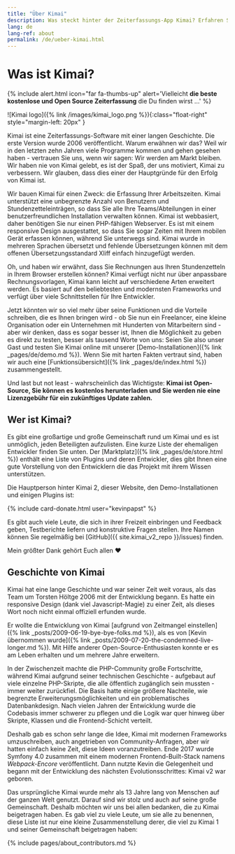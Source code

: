 ```yaml
---
title: "Über Kimai"
description: Was steckt hinter der Zeiterfassungs-App Kimai? Erfahren Sie mehr über es, seine Geschichte und seinen Entwickler.
lang: de
lang-ref: about
permalink: /de/ueber-kimai.html
---
```


# Was ist Kimai?

{% include alert.html icon="far fa-thumbs-up" alert='Vielleicht <strong>die beste kostenlose und Open Source Zeiterfassung</strong> die Du finden wirst ...' %}

![Kimai logo]({% link /images/kimai_logo.png %}){:class="float-right" style="margin-left: 20px" }

Kimai ist eine Zeiterfassungs-Software mit einer langen Geschichte. Die erste Version wurde 2006 veröffentlicht. 
Warum erwähnen wir das? Weil wir in den letzten zehn Jahren viele Programme kommen und gehen gesehen haben - vertrauen Sie uns, wenn wir sagen: 
Wir werden am Markt bleiben. Wir haben nie von Kimai gelebt, es ist der Spaß, der uns motiviert, Kimai zu verbessern. 
Wir glauben, dass dies einer der Hauptgründe für den Erfolg von Kimai ist.

Wir bauen Kimai für einen Zweck: die Erfassung Ihrer Arbeitszeiten. Kimai unterstützt eine unbegrenzte Anzahl von Benutzern und Stundenzetteleinträgen, 
so dass Sie alle Ihre Teams/Abteilungen in einer benutzerfreundlichen Installation verwalten können. 
Kimai ist webbasiert, daher benötigen Sie nur einen PHP-fähigen Webserver. Es ist mit einem responsive Design ausgestattet, 
so dass Sie sogar Zeiten mit Ihrem mobilen Gerät erfassen können, während Sie unterwegs sind. 
Kimai wurde in mehreren Sprachen übersetzt und fehlende Übersetzungen können mit dem offenen Übersetzungsstandard Xliff einfach hinzugefügt werden.

Oh, und haben wir erwähnt, dass Sie Rechnungen aus Ihren Stundenzetteln in Ihrem Browser erstellen können? 
Kimai verfügt nicht nur über anpassbare Rechnungsvorlagen, Kimai kann leicht auf verschiedene Arten erweitert werden. 
Es basiert auf den beliebtesten und modernsten Frameworks und verfügt über viele Schnittstellen für Ihre Entwickler.

Jetzt könnten wir so viel mehr über seine Funktionen und die Vorteile schreiben, die es Ihnen bringen wird - ob Sie nun ein Freelancer, 
eine kleine Organisation oder ein Unternehmen mit Hunderten von Mitarbeitern sind - aber wir denken, dass es sogar besser ist, 
Ihnen die Möglichkeit zu geben es direkt zu testen, besser als tausend Worte von uns: 
Seien Sie also unser Gast und testen Sie Kimai online mit unserer [Demo-Installationen]({% link _pages/de/demo.md %}). 
Wenn Sie mit harten Fakten vertraut sind, haben wir auch eine [Funktionsübersicht]({% link _pages/de/index.html %}) zusammengestellt.

Und last but not least - wahrscheinlich das Wichtigste: 
**Kimai ist Open-Source, Sie können es kostenlos herunterladen und Sie werden nie eine Lizenzgebühr für ein zukünftiges Update zahlen.**

## Wer ist Kimai?

Es gibt eine großartige und große Gemeinschaft rund um Kimai und es ist unmöglich, jeden Beteiligten aufzulisten. 
Eine kurze Liste der ehemaligen Entwickler finden Sie unten.
Der [Marktplatz]({% link _pages/de/store.html %}) enthält eine Liste von Plugins und deren Entwickler, dies gibt Ihnen eine gute Vorstellung von den Entwicklern 
die das Projekt mit ihrem Wissen unterstützen.

Die Hauptperson hinter Kimai 2, dieser Website, den Demo-Installationen und einigen Plugins ist:

{% include card-donate.html user="kevinpapst" %}

Es gibt auch viele Leute, die sich in ihrer Freizeit einbringen und Feedback geben, Testberichte liefern und konstruktive Fragen stellen. 
Ihre Namen können Sie regelmäßig bei [GitHub]({{ site.kimai_v2_repo }}/issues) finden. 

Mein größter Dank gehört Euch allen ❤️   

## Geschichte von Kimai

Kimai hat eine lange Geschichte und war seiner Zeit weit voraus, als das Team um Torsten Höltge 2006 mit der Entwicklung begann. 
Es hatte ein responsive Design (dank viel Javascript-Magie) zu einer Zeit, als dieses Wort noch nicht einmal offiziell erfunden wurde.

Er wollte die Entwicklung von Kimai [aufgrund von Zeitmangel einstellen]({% link _posts/2009-06-19-bye-bye-folks.md %}), als es von [Kevin übernommen wurde]({% link _posts/2009-07-20-the-condemned-live-longer.md %}).
Mit Hilfe anderer Open-Source-Enthusiasten konnte er es am Leben erhalten und um mehrere Jahre erweitern.

In der Zwischenzeit machte die PHP-Community große Fortschritte, während Kimai aufgrund seiner technischen Geschichte - aufgebaut 
auf viele einzelne PHP-Skripte, die alle öffentlich zugänglich sein mussten - immer weiter zurückfiel.
Die Basis hatte einige größere Nachteile, wie begrenzte Erweiterungsmöglichkeiten und ein problematisches Datenbankdesign. 
Nach vielen Jahren der Entwicklung wurde die Codebasis immer schwerer zu pflegen und die Logik war quer hinweg über Skripte, 
Klassen und die Frontend-Schicht verteilt.
 
Deshalb gab es schon sehr lange die Idee, Kimai mit modernen Frameworks umzuschreiben, auch angetrieben von Community-Anfragen, 
aber wir hatten einfach keine Zeit, diese Ideen voranzutreiben.
Ende 2017 wurde Symfony 4.0 zusammen mit einem modernen Frontend-Built-Stack namens _Webpack-Encore_ veröffentlicht.
Dann nutzte Kevin die Gelegenheit und begann mit der Entwicklung des nächsten Evolutionsschrittes: Kimai v2 war geboren.

Das ursprüngliche Kimai wurde mehr als 13 Jahre lang von Menschen auf der ganzen Welt genutzt. Darauf sind wir stolz und auch auf seine große Gemeinschaft. 
Deshalb möchten wir uns bei allen bedanken, die zu Kimai beigetragen haben.
Es gab viel zu viele Leute, um sie alle zu benennen, diese Liste ist nur eine kleine Zusammenstellung derer, die viel zu Kimai 1 und seiner Gemeinschaft beigetragen haben:

{% include pages/about_contributors.md %} 
